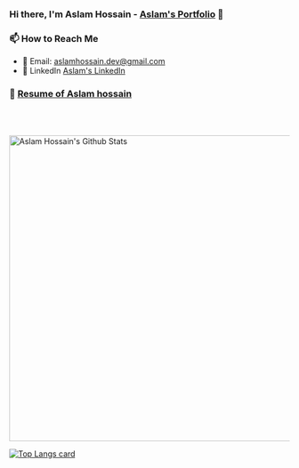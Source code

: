 ### Hi there, I'm Aslam Hossain - [Aslam's Portfolio](https://www.aslamhossain.live/ "Aslam's Portfolio") 👋

### 📫 How to Reach Me
* 📧 Email: aslamhossain.dev@gmail.com
* 💼 LinkedIn  [Aslam's LinkedIn](linkedin.com/in/aslamhossain-dev/ "Aslam's LinkedIn")
### 📑 [Resume of Aslam hossain](https://read.cv/aslamhossain)

<br></br>


<img width="550" alt="Aslam Hossain's Github Stats"  src="https://github-readme-stats.vercel.app/api?username=engineer-aslam-hossain&show_icons=true"/>

[![Top Langs card](https://github-readme-stats.vercel.app/api/top-langs/?username=engineer-aslam-hossain&card_width=550)](https://github.com/engineer-aslam-hossain)
